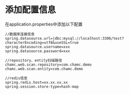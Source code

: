 # 添加配置信息

在application.properties中添加以下配置

	//数据库连接信息
	spring.datasource.url=jdbc:mysql://localhost:3306/test?characterEncoding=utf8&useSSL=true
	spring.datasource.username=xxx
	spring.datasource.password=xxx

	//repository、entity扫描路径
	chamc.web.scan.repository=com.chamc.demo
	chamc.web.scan.entity=com.chamc.demo

	//redis信息
	spring.redis.host=xx.xx.xx.xx
	spring.session.store-type=hash-map
